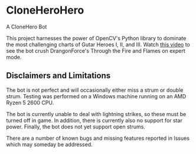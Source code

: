 # CloneHeroHero
A CloneHero Bot

This project harnesses the power of OpenCV's Python library to dominate the most challenging charts of Gutar Heroes I, II, and III. Watch [this video](https://youtu.be/JSdmY2yV33M) to see the bot crush DrangonForce's Through the Fire and Flames on expert mode.



## Disclaimers and Limitations
The bot is not perfect and will occasionally either miss a strum or double strum. Testing was performed on a Windows machine running on an AMD Ryzen 5 2600 CPU.

The bot is currently unable to deal with lightning strikes, so these must be turned off in game. In addition, there is currently also no support for star power. Finally, the bot does not yet support open strums.

There are a number of known bugs and missing features reported in Issues which may someday be addressed.
